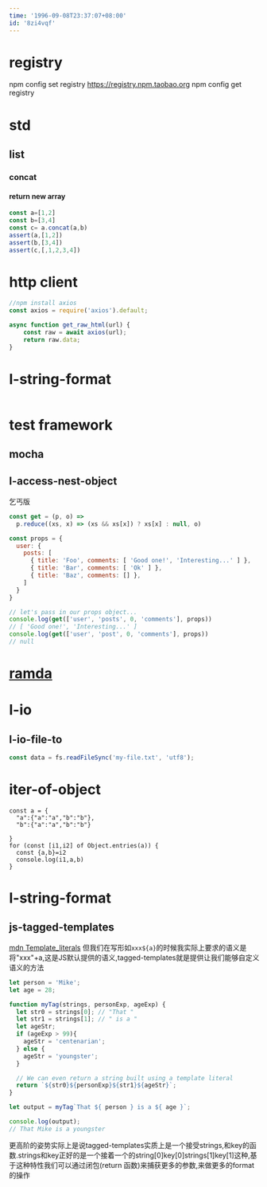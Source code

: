 ```yaml
---
time: '1996-09-08T23:37:07+08:00'
id: '8zi4vqf'
---
```


# registry
npm config set registry https://registry.npm.taobao.org
npm config get registry
# std 
## list
### concat
#### return new array
```js
const a=[1,2]
const b=[3,4]
const c= a.concat(a,b)
assert(a,[1,2])
assert(b,[3,4])
assert(c,[,1,2,3,4])
```
# http client
```js
//npm install axios
const axios = require('axios').default;

async function get_raw_html(url) {
    const raw = await axios(url);
    return raw.data;
}
```
# l-string-format
```js

```
# test framework
## mocha

## l-access-nest-object
乞丐版
```js
const get = (p, o) =>
  p.reduce((xs, x) => (xs && xs[x]) ? xs[x] : null, o)

const props = {
  user: {
    posts: [
      { title: 'Foo', comments: [ 'Good one!', 'Interesting...' ] },
      { title: 'Bar', comments: [ 'Ok' ] },
      { title: 'Baz', comments: [] },
    ]
  }
}

// let's pass in our props object...
console.log(get(['user', 'posts', 0, 'comments'], props))
// [ 'Good one!', 'Interesting...' ]
console.log(get(['user', 'post', 0, 'comments'], props))
// null

```
# [ramda](https://ramda.cn/)

# l-io
## l-io-file-to
```js
const data = fs.readFileSync('my-file.txt', 'utf8');
```

# iter-of-object
```node
const a = {
  "a":{"a":"a","b":"b"},
  "b":{"a":"a","b":"b"}

}
for (const [i1,i2] of Object.entries(a)) {
  const {a,b}=i2
  console.log(i1,a,b)
}
```
# l-string-format
## js-tagged-templates
[mdn Template_literals](https://developer.mozilla.org/en-US/docs/Web/JavaScript/Reference/Template_literals)
但我们在写形如`xxx${a}`的时候我实际上要求的语义是将"xxx"+a,这是JS默认提供的语义,tagged-templates就是提供让我们能够自定义语义的方法
```js
let person = 'Mike';
let age = 28;

function myTag(strings, personExp, ageExp) {
  let str0 = strings[0]; // "That "
  let str1 = strings[1]; // " is a "
  let ageStr;
  if (ageExp > 99){
    ageStr = 'centenarian';
  } else {
    ageStr = 'youngster';
  }

  // We can even return a string built using a template literal
  return `${str0}${personExp}${str1}${ageStr}`;
}

let output = myTag`That ${ person } is a ${ age }`;

console.log(output);
// That Mike is a youngster
```
更高阶的姿势实际上是说tagged-templates实质上是一个接受strings,和key的函数.strings和key正好的是一个接着一个的string[0]key[0]strings[1]key[1]这种,基于这种特性我们可以通过闭包(return 函数)来捕获更多的参数,来做更多的format的操作